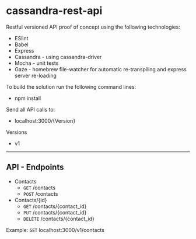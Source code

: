 # cassandra-rest-api

Restful versioned API proof of concept using the following technologies:
* ESlint
* Babel
* Express
* Cassandra - using cassandra-driver
* Mocha - unit tests
* Gaze - homebrew file-watcher for automatic re-transpiling and express server re-loading

To build the solution run the following command lines:
* npm install

Send all API calls to:
* localhost:3000/{Version}

Versions
* v1

----
## API - Endpoints
* Contacts
    * <code>GET</code> /contacts
    * <code>POST</code> /contacts
* Contacts/{id}
    * <code>GET</code> /contacts/{contact_id}
    * <code>PUT</code> /contacts/{contact_id}
    * <code>DELETE</code> /contacts/{contact_id}
    
Example:  <code>GET</code> localhost:3000/v1/contacts
